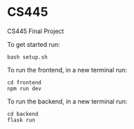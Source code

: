 # CS445
CS445 Final Project


To get started run:
```
bash setup.sh
```

To run the frontend, in a new terminal run:
```
cd frontend
npm run dev
```

To run the backend, in a new terminal run:
```
cd backend
flask run
```